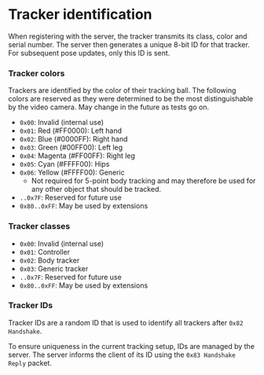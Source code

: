 # Tracker identification

When registering with the server, the tracker transmits its class, color and serial number. The server then generates a unique 8-bit ID for that tracker. For subsequent pose updates, only this ID is sent.

### Tracker colors

Trackers are identified by the color of their tracking ball. The following colors are reserved as they were determined to be the most distinguishable by the video camera. May change in the future as tests go on.

- `0x00`: Invalid (internal use)
- `0x01`: Red (#FF0000): Left hand
- `0x02`: Blue (#0000FF): Right hand
- `0x03`: Green (#00FF00): Left leg
- `0x04`: Magenta (#FF00FF): Right leg
- `0x05`: Cyan (#FFFF00): Hips
- `0x06`: Yellow (#FFFF00): Generic
  - Not required for 5-point body tracking and may therefore be used for any other object that should be tracked.
- `..0x7F`: Reserved for future use
- `0x80..0xFF`: May be used by extensions

### Tracker classes

- `0x00`: Invalid (internal use)
- `0x01`: Controller
- `0x02`: Body tracker
- `0x03`: Generic tracker
- `..0x7F`: Reserved for future use
- `0x80..0xFF`: May be used by extensions

### Tracker IDs

Tracker IDs are a random ID that is used to identify all trackers after `0x82 Handshake`. 

To ensure uniqueness in the current tracking setup, IDs are managed by the server. The server informs the client of its ID using the `0x83 Handshake Reply` packet.